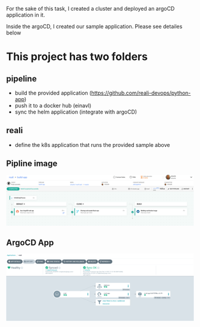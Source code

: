 For the sake of this task, I created a cluster and deployed an argoCD application in it.

Inside the argoCD, I created our sample application.
Please see detailes below

# This project has two folders

## pipeline
- build the provided application (https://github.com/reali-devops/python-app)
- push it to a docker hub (einavl)
- sync the helm application (integrate with argoCD)

## reali
 - define the k8s application that runs the provided sample above
 
 
 ## Pipline image
 
  ![Screenshot](images/reali-codefresh.png)
 
## ArgoCD App
 ![Screenshot](images/reali-argoCD.png)
